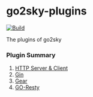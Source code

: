 # go2sky-plugins

[![Build](https://github.com/SkyAPM/go2sky-plugins/workflows/Build/badge.svg?branch=master)](https://github.com/SkyAPM/go2sky-plugins/actions?query=branch%3Amaster+event%3Apush+workflow%3ABuild)

The plugins of go2sky

### Plugin Summary
 
1. [HTTP Server & Client](http/README.md)
1. [Gin](gin/README.md)
1. [Gear](gear/README.md)
1. [GO-Resty](resty/README.md)